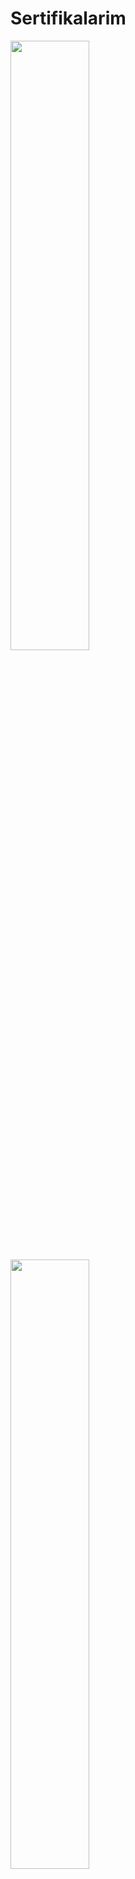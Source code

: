 # Sertifikalarim

<img src="https://r.resimlink.com/BvC5I6O.jpg" width=50% height=50%> 

<img src="https://r.resimlink.com/JpQI4b.jpg" width=50% height=50%>

<img src="https://r.resimlink.com/e7XTKlI.jpg" width=50% height=50%> 

<img src="https://r.resimlink.com/5rYg.jpg" width=50% height=50%>

<img src="https://r.resimlink.com/CtlI2Y.png" width=50% height=50%>
